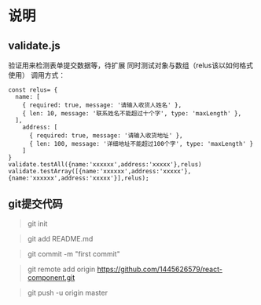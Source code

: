 # 说明


## validate.js


验证用来检测表单提交数据等，待扩展 同时测试对象与数组（relus该以如何格式使用） 调用方式：

```
const relus= {
  name: [
    { required: true, message: '请输入收货人姓名' },
    { len: 10, message: '联系姓名不能超过十个字', type: 'maxLength' },
  ],
    address: [
      { required: true, message: '请输入收货地址' },
      { len: 100, message: '详细地址不能超过100个字', type: 'maxLength' }
    ]
}
validate.testAll({name:'xxxxxx',address:'xxxxx'},relus)
validate.testArray([{name:'xxxxxx',address:'xxxxx'},{name:'xxxxxx',address:'xxxxx'}],relus);
```

## git提交代码

> git init

> git add README.md

> git commit -m "first commit"

> git remote add origin https://github.com/1445626579/react-component.git

> git push -u origin master
